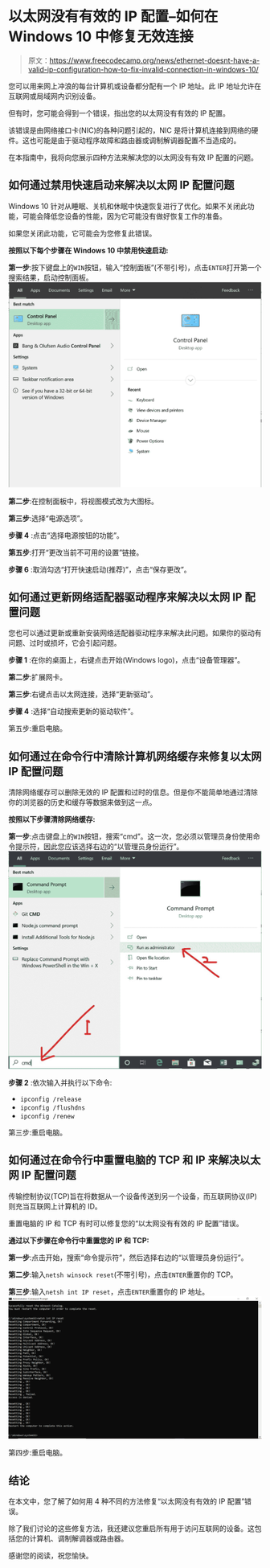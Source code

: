 # 以太网没有有效的 IP 配置–如何在 Windows 10 中修复无效连接

> 原文：<https://www.freecodecamp.org/news/ethernet-doesnt-have-a-valid-ip-configuration-how-to-fix-invalid-connection-in-windows-10/>

您可以用来网上冲浪的每台计算机或设备都分配有一个 IP 地址。此 IP 地址允许在互联网或局域网内识别设备。

但有时，您可能会得到一个错误，指出您的以太网没有有效的 IP 配置。

该错误是由网络接口卡(NIC)的各种问题引起的，NIC 是将计算机连接到网络的硬件。这也可能是由于驱动程序故障和路由器或调制解调器配置不当造成的。

在本指南中，我将向您展示四种方法来解决您的以太网没有有效 IP 配置的问题。

## 如何通过禁用快速启动来解决以太网 IP 配置问题

Windows 10 针对从睡眠、关机和休眠中快速恢复进行了优化。如果不关闭此功能，可能会降低您设备的性能，因为它可能没有做好恢复工作的准备。

如果您关闭此功能，它可能会为您修复此错误。

**按照以下每个步骤在 Windows 10 中禁用快速启动:**

**第一步**:按下键盘上的`WIN`按钮，输入“控制面板”(不带引号)，点击`ENTER`打开第一个搜索结果，启动控制面板。
![ss-1-1](img/8c4550d81d8b23b9f537d79f72283de8.png)

**第二步**:在控制面板中，将视图模式改为大图标。


**第三步**:选择“电源选项”。


**步骤 4** :点击“选择电源按钮的功能”。


**第五步**:打开“更改当前不可用的设置”链接。


**步骤 6** :取消勾选“打开快速启动(推荐)”，点击“保存更改”。


## 如何通过更新网络适配器驱动程序来解决以太网 IP 配置问题

您也可以通过更新或重新安装网络适配器驱动程序来解决此问题。如果你的驱动有问题、过时或损坏，它会引起问题。

**步骤 1** :在你的桌面上，右键点击开始(Windows logo)，点击“设备管理器”。


**第二步**:扩展网卡。

**第三步**:右键点击以太网连接，选择“更新驱动”。


**步骤 4** :选择“自动搜索更新的驱动软件”。


第五步:重启电脑。

## 如何通过在命令行中清除计算机网络缓存来修复以太网 IP 配置问题

清除网络缓存可以删除无效的 IP 配置和过时的信息。但是你不能简单地通过清除你的浏览器的历史和缓存等数据来做到这一点。

**按照以下步骤清除网络缓存:**

**第一步**:点击键盘上的`WIN`按钮，搜索“cmd”。这一次，您必须以管理员身份使用命令提示符，因此您应该选择右边的“以管理员身份运行”。
![ss-9-3](img/9eead6f5eaa924a5d8c356047c97b1a3.png)

**步骤 2** :依次输入并执行以下命令:

*   `ipconfig /release`
*   `ipconfig /flushdns`
*   `ipconfig /renew`
    

第三步:重启电脑。

## 如何通过在命令行中重置电脑的 TCP 和 IP 来解决以太网 IP 配置问题

传输控制协议(TCP)旨在将数据从一个设备传送到另一个设备，而互联网协议(IP)则充当互联网上计算机的 ID。

重置电脑的 IP 和 TCP 有时可以修复您的“以太网没有有效的 IP 配置”错误。

**通过以下步骤在命令行中重置您的 IP 和 TCP:**

**第一步**:点击开始，搜索“命令提示符”，然后选择右边的“以管理员身份运行”。


**第二步**:输入`netsh winsock reset`(不带引号)，点击`ENTER`重置你的 TCP。

**第三步**:输入`netsh int IP reset`，点击`ENTER`重置你的 IP 地址。
![ss-11](img/9e9113d5f01866af70d6821118a6193d.png)

第四步:重启电脑。

## 结论

在本文中，您了解了如何用 4 种不同的方法修复“以太网没有有效的 IP 配置”错误。

除了我们讨论的这些修复方法，我还建议您重启所有用于访问互联网的设备。这包括您的计算机、调制解调器或路由器。

感谢您的阅读，祝您愉快。